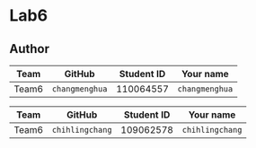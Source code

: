 # Lab6


## Author
Team | GitHub | Student ID | Your name
  :---: | :---: | :---: | :---: 
Team6 | `changmenghua` | 110064557 | `changmenghua`

Team | GitHub | Student ID | Your name
  :---: | :---: | :---: | :---: 
Team6 | `chihlingchang` | 109062578 | `chihlingchang`
